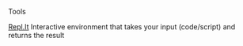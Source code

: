 Tools 


[Repl.It](https://repl.it/) Interactive environment that takes your input (code/script) and returns the result  